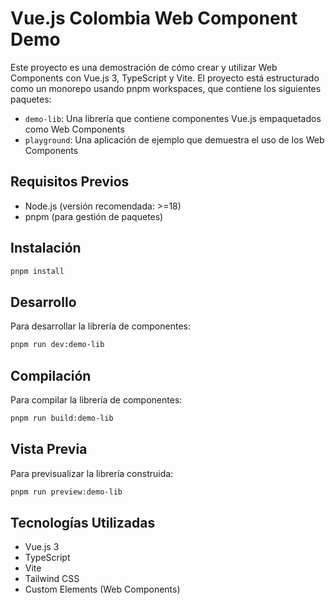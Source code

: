 # Vue.js Colombia Web Component Demo

Este proyecto es una demostración de cómo crear y utilizar Web Components con Vue.js 3, TypeScript y Vite. El proyecto está estructurado como un monorepo usando pnpm workspaces, que contiene los siguientes paquetes:

- `demo-lib`: Una librería que contiene componentes Vue.js empaquetados como Web Components
- `playground`: Una aplicación de ejemplo que demuestra el uso de los Web Components

## Requisitos Previos

- Node.js (versión recomendada: >=18)
- pnpm (para gestión de paquetes)

## Instalación

```bash
pnpm install
```

## Desarrollo

Para desarrollar la librería de componentes:

```bash
pnpm run dev:demo-lib
```

## Compilación

Para compilar la librería de componentes:

```bash
pnpm run build:demo-lib
```

## Vista Previa

Para previsualizar la librería construida:

```bash
pnpm run preview:demo-lib
```

## Tecnologías Utilizadas

- Vue.js 3
- TypeScript
- Vite
- Tailwind CSS
- Custom Elements (Web Components)
